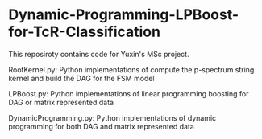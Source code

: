 # Dynamic-Programming-LPBoost-for-TcR-Classification

This reposiroty contains code for Yuxin's MSc project.

RootKernel.py: Python implementations of compute the p-spectrum string kernel and build the DAG for the FSM model

LPBoost.py: Python implementations of linear programming boosting for DAG or matrix represented data

DynamicProgramming.py: Python implementations of dynamic programming for both DAG and matrix represented data